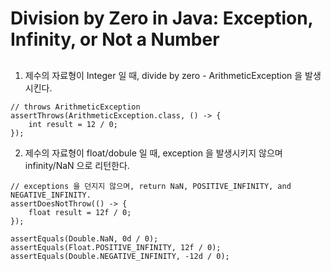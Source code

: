 # Division by Zero in Java: Exception, Infinity, or Not a Number

##

1. 제수의 자료형이 Integer 일 때, divide by zero - ArithmeticException 을 발생시킨다.

```
// throws ArithmeticException
assertThrows(ArithmeticException.class, () -> {
    int result = 12 / 0;
});

```

2. 제수의 자료형이 float/dobule 일 때, exception 을 발생시키지 않으며 infinity/NaN 으로 리턴한다.

```
// exceptions 을 던지지 않으며, return NaN, POSITIVE_INFINITY, and NEGATIVE_INFINITY.
assertDoesNotThrow(() -> {
    float result = 12f / 0;
});

assertEquals(Double.NaN, 0d / 0);
assertEquals(Float.POSITIVE_INFINITY, 12f / 0);
assertEquals(Double.NEGATIVE_INFINITY, -12d / 0);
```
